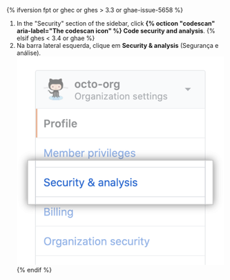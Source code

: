 {% ifversion fpt or ghec or ghes > 3.3 or ghae-issue-5658 %}
1. In the "Security" section of the sidebar, click **{% octicon "codescan" aria-label="The codescan icon" %} Code security and analysis**.
{% elsif ghes < 3.4 or ghae %}
1. Na barra lateral esquerda, clique em **Security & analysis** (Segurança e análise). !["Security & analysis" (Segurança e análise) aba nas configurações da organização](/assets/images/help/organizations/org-settings-security-and-analysis.png)
{% endif %}
